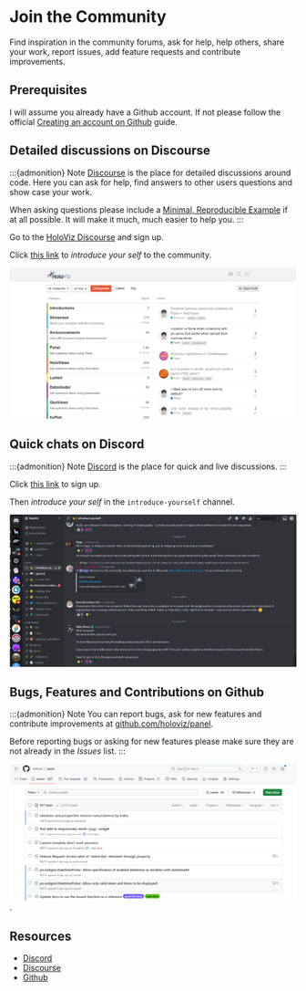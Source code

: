 # Join the Community

Find inspiration in the community forums, ask for help, help others, share your work, report issues, add feature requests and contribute improvements.

## Prerequisites

I will assume you already have a Github account. If not please follow the official [Creating an account on Github](https://docs.github.com/en/get-started/quickstart/creating-an-account-on-github) guide.

## Detailed discussions on Discourse

:::{admonition} Note
[Discourse](https://discourse.holoviz.org/) is the place for detailed discussions around code. Here you can ask for help, find answers to other users questions and show case your work.

When asking questions please include a [Minimal, Reproducible Example](https://stackoverflow.com/help/minimal-reproducible-example) if at all possible. It will make it much, much easier to help you.
:::

Go to the [HoloViz Discourse](https://discourse.holoviz.org/) and sign up.

Click [this link](https://discourse.holoviz.org/t/welcome-please-introduce-yourself/3310/) to *introduce your self* to the community.

[![HoloViz Discourse](../../_static/images/join_community_discourse.png)](https://discourse.holoviz.org/)

## Quick chats on Discord

:::{admonition} Note
[Discord](https://discord.gg/rb6gPXbdAr) is the place for quick and live discussions.
:::

Click [this link](https://discord.gg/rb6gPXbdAr) to sign up.

Then *introduce your self* in the `introduce-yourself` channel.

[![HoloViz Discourse](../../_static/images/join_community_discord.png)](https://discord.gg/rb6gPXbdAr)

## Bugs, Features and Contributions on Github

:::{admonition} Note
You can report bugs, ask for new features and contribute improvements at [github.com/holoviz/panel](https://github.com/holoviz/panel).

Before reporting bugs or asking for new features please make sure they are not already in the *Issues* list.
:::

[![Github Issues](../../_static/images/join_community_github.png)](https://github.com/holoviz/panel/issues).

## Resources

- [Discord](https://discord.gg/rb6gPXbdAr)
- [Discourse](https://discourse.holoviz.org/)
- [Github](https://github.com/holoviz/panel)
